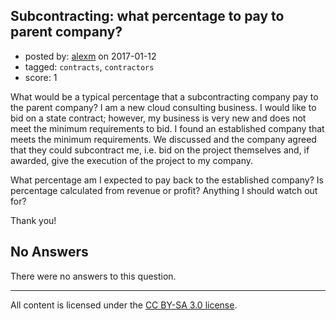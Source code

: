## Subcontracting: what percentage to pay to parent company?

- posted by: [alexm](https://stackexchange.com/users/2903671/alexm) on 2017-01-12
- tagged: `contracts`, `contractors`
- score: 1

What would be a typical percentage that a subcontracting company pay to the parent company? I am a new cloud consulting business. I would like to bid on a state contract; however, my business is very new and  does not meet the minimum requirements to bid. I found an established company that meets the minimum requirements. We discussed  and the company agreed that they could subcontract me, i.e. bid on the project  themselves and, if awarded, give the execution of the project to my company.

What percentage am I expected to pay back to the established company? Is percentage calculated from revenue or profit? Anything I should watch out for?

Thank you!

## No Answers

There were no answers to this question.


---

All content is licensed under the [CC BY-SA 3.0 license](https://creativecommons.org/licenses/by-sa/3.0/).
